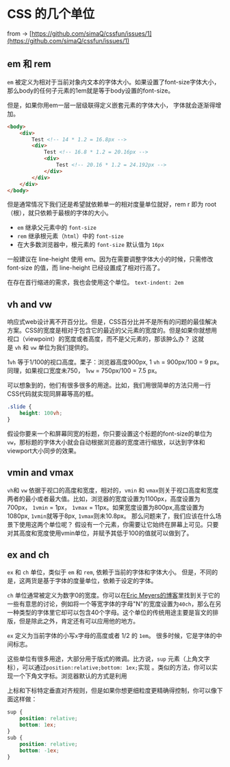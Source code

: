 # CSS 的几个单位

from -> [https://github.com/simaQ/cssfun/issues/1](https://github.com/simaQ/cssfun/issues/1)

## em 和 rem

`em` 被定义为相对于当前对象内文本的字体大小。如果设置了font-size字体大小，那么body的任何子元素的1em就是等于body设置的font-size。

但是，如果你用em一层一层级联得定义嵌套元素的字体大小， 字体就会逐渐得增加。

```html
<body>
    <div>
        Test <!-- 14 * 1.2 = 16.8px -->
        <div>
            Test <!-- 16.8 * 1.2 = 20.16px -->
            <div>
                Test <!-- 20.16 * 1.2 = 24.192px -->
            </div>
        </div>
    </div>
</body>
```

但是通常情况下我们还是希望就依赖单一的相对度量单位就好，rem r 即为 root（根），就只依赖于最根的字体的大小。

* `em` 继承父元素中的 `font-size`
* `rem` 继承根元素（`html`）中的 `font-size`
* 在大多数浏览器中，根元素的 `font-size` 默认值为 `16px`

一般建议在 line-height 使用 em。因为在需要调整字体大小的时候，只需修改 font-size 的值，而 line-height 已经设置成了相对行高了。

在存在首行缩进的需求，我也会使用这个单位。
`text-indent: 2em`

## vh and vw

响应式web设计离不开百分比。但是，CSS百分比并不是所有的问题的最佳解决方案。CSS的宽度是相对于包含它的最近的父元素的宽度的。但是如果你就想用视口（viewpoint）的宽度或者高度，而不是父元素的，那该肿么办？ 这就是 `vh` 和 `vw` 单位为我们提供的。

1`vh` 等于1/100的视口高度。栗子：浏览器高度900px, 1 `vh` = 900px/100 = 9 px。同理，如果视口宽度未750， 1`vw` = 750px/100 = 7.5 px。

 可以想象到的，他们有很多很多的用途。比如，我们用很简单的方法只用一行CSS代码就实现同屏幕等高的框。

```css
.slide {
    height: 100vh;
}
```

假设你要来一个和屏幕同宽的标题，你只要设置这个标题的font-size的单位为`vw`，那标题的字体大小就会自动根据浏览器的宽度进行缩放，以达到字体和viewport大小同步的效果。

## vmin and vmax

`vh`和 `vw` 依据于视口的高度和宽度，相对的，`vmin` 和 `vmax`则关于视口高度和宽度两者的最小或者最大值。比如，浏览器的宽度设置为1100px，高度设置为700px， `1vmin` = 1px， `1vmax` = 11px。如果宽度设置为800px,高度设置为1080px, `1vmin`就等于8px, `1vmax`则未10.8px。
那么问题来了，我们应该在什么场景下使用这两个单位呢？
假设有一个元素，你需要让它始终在屏幕上可见。只要对其高度和宽度使用vmin单位，并赋予其低于100的值就可以做到了。

## ex and ch

`ex` 和 `ch` 单位，类似于 `em` 和 `rem`, 依赖于当前的字体和字体大小。 但是，不同的是，这两货是基于字体的度量单位，依赖于设定的字体。

`ch` 单位通常被定义为数字0的宽度。你可以在[Eric Meyers的博客](http://meyerweb.com/eric/thoughts/2012/05/15/defining-ch/)里找到关于它的一些有意思的讨论，例如将一个等宽字体的字母"N"的宽度设置为`40ch`，那么在另一种类型的字体里它却可以包含40个字母。这个单位的传统用途主要是盲文的排版，但是除此之外，肯定还有可以应用他的地方。

`ex` 定义为当前字体的小写`x`字母的高度或者 1/2 的 `1em`。 很多时候，它是字体的中间标志。

这些单位有很多用途，大部分用于版式的微调。比方说，`sup` 元素（上角文字标），可以通过`position:relative;bottom: 1ex;`实现 。类似的方法，你可以实现一个下角文字标。浏览器默认的方式是利用

上标和下标特定垂直对齐规则，但是如果你想更细粒度更精确得控制，你可以像下面这样做：

```Css
sup {
    position: relative;
    bottom: 1ex;
}
sub {
    position: relative;
    bottom: -1ex;
}
```
